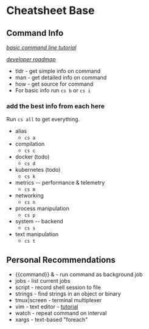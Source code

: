 # Cheatsheet Base

## Command Info

*[basic command line tutorial](https://ubuntu.com/tutorials/command-line-for-beginners#1-overview)*

*[developer roadmap](https://github.com/kamranahmedse/developer-roadmap)*

* tldr - get simple info on command
* man - get detailed info on command
* how - get source for command
* For basic info run `cs b` or `cs i`

### add the best info from each here

Run `cs all` to get everything.

* alias
  * `cs a`
* compilation
  * `cs c`
* docker (todo)
  * `cs d`
* kubernetes (todo)
  * `cs k`
* metrics -- performance & telemetry
  * `cs m`
* networking
  * `cs n`
* process manipulation
  * `cs p`
* system -- backend
  * `cs s`
* text manipulation
  * `cs t`

## Personal Recommendations

* {{command}} & - run command as background job
* jobs - list current jobs
* script - record shell session to file
* strings - find strings in an object or binary
* tmux|screen - terminal multiplexer
* vim - text editor - [tutorial](https://vim-adventures.com/)
* watch - repeat command on interval
* xargs - text-based \"foreach\"
